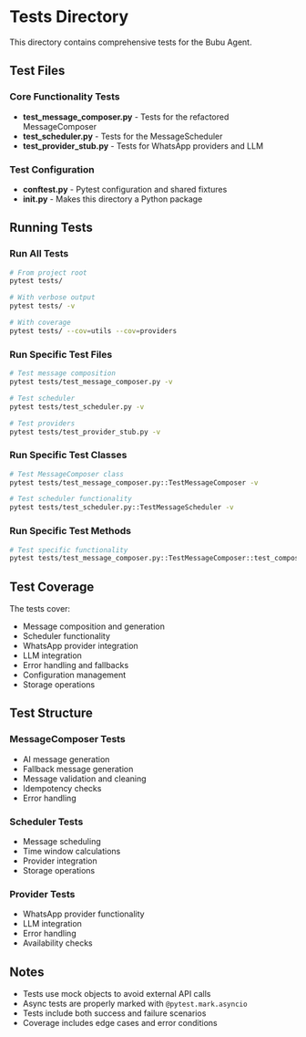 # Tests Directory

This directory contains comprehensive tests for the Bubu Agent.

## Test Files

### Core Functionality Tests
- **test_message_composer.py** - Tests for the refactored MessageComposer
- **test_scheduler.py** - Tests for the MessageScheduler
- **test_provider_stub.py** - Tests for WhatsApp providers and LLM

### Test Configuration
- **conftest.py** - Pytest configuration and shared fixtures
- **__init__.py** - Makes this directory a Python package

## Running Tests

### Run All Tests
```bash
# From project root
pytest tests/

# With verbose output
pytest tests/ -v

# With coverage
pytest tests/ --cov=utils --cov=providers
```

### Run Specific Test Files
```bash
# Test message composition
pytest tests/test_message_composer.py -v

# Test scheduler
pytest tests/test_scheduler.py -v

# Test providers
pytest tests/test_provider_stub.py -v
```

### Run Specific Test Classes
```bash
# Test MessageComposer class
pytest tests/test_message_composer.py::TestMessageComposer -v

# Test scheduler functionality
pytest tests/test_scheduler.py::TestMessageScheduler -v
```

### Run Specific Test Methods
```bash
# Test specific functionality
pytest tests/test_message_composer.py::TestMessageComposer::test_compose_message_ai_generated -v
```

## Test Coverage

The tests cover:
- Message composition and generation
- Scheduler functionality
- WhatsApp provider integration
- LLM integration
- Error handling and fallbacks
- Configuration management
- Storage operations

## Test Structure

### MessageComposer Tests
- AI message generation
- Fallback message generation
- Message validation and cleaning
- Idempotency checks
- Error handling

### Scheduler Tests
- Message scheduling
- Time window calculations
- Provider integration
- Storage operations

### Provider Tests
- WhatsApp provider functionality
- LLM integration
- Error handling
- Availability checks

## Notes

- Tests use mock objects to avoid external API calls
- Async tests are properly marked with `@pytest.mark.asyncio`
- Tests include both success and failure scenarios
- Coverage includes edge cases and error conditions
